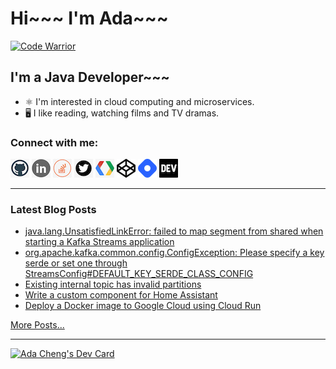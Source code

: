 # Hi~~~ I'm Ada~~~

[![Code Warrior](https://www.codewars.com/users/adafycheng/badges/micro)](https://www.codewars.com/users/adafycheng)

## I'm a Java Developer~~~
+ ⚛️ I'm interested in cloud computing and microservices.
+ 🖥️ I like reading, watching films and TV dramas.


### Connect with me:
[![GitHub](images/github.png)](https://github.com/adafycheng)
[![LinkedIn](images/linkedin.png)](https://linkedin.com/in/adafycheng)
[![Stackoverflow](images/stackoverflow.png)](https://stackoverflow.com/story/adafycheng)
[![Twitter](images/twitter.png)](https://twitter.com/adafycheng)
[![Google Developer](images/gdev.png)](https://g.dev/adafycheng)
[![CodePen](images/codepen.png)](https://codepen.io/adafycheng)
[![HashNode](images/hashnode.png)](https://hashnode.com/@adafycheng)
[![dev.to](images/dev-black.png)](https://dev.to/adafycheng)

---

### Latest Blog Posts
<!-- BLOG-POST-LIST:START -->
- [java.lang.UnsatisfiedLinkError: failed to map segment from shared when starting a Kafka Streams application](https://blog.adafycheng.dev/javalangunsatisfiedlinkerror-failed-to-map-segment-from-shared-when-starting-a-kafka-streams-application)
- [org.apache.kafka.common.config.ConfigException: Please specify a key serde or set one through StreamsConfig#DEFAULT_KEY_SERDE_CLASS_CONFIG](https://blog.adafycheng.dev/orgapachekafkacommonconfigconfigexception-please-specify-a-key-serde-or-set-one-through-streamsconfigdefaultkeyserdeclassconfig)
- [Existing internal topic has invalid partitions](https://blog.adafycheng.dev/existing-internal-topic-has-invalid-partitions)
- [Write a custom component for Home Assistant](https://blog.adafycheng.dev/write-a-custom-component-for-home-assistant)
- [Deploy a Docker image to Google Cloud using Cloud Run](https://blog.adafycheng.dev/deploy-a-docker-image-to-google-cloud-using-cloud-run)
<!-- BLOG-POST-LIST:END -->
[More Posts...](https://blog.adafycheng.dev)

---

<a href="https://app.daily.dev/adafycheng"><img src="https://api.daily.dev/devcards/07dbaffb99824d8aa855bd31df8207f2.png?r=btq" width="400" alt="Ada Cheng's Dev Card"/></a>
